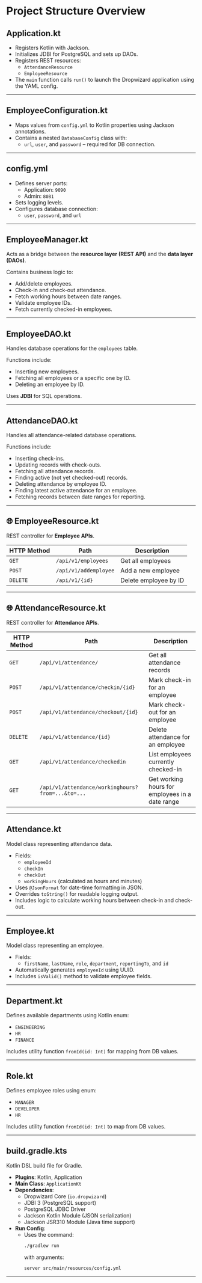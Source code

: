 # Project Structure Overview

##  Application.kt
- Registers Kotlin with Jackson.
- Initializes JDBI for PostgreSQL and sets up DAOs.
- Registers REST resources:
  - `AttendanceResource`
  - `EmployeeResource`
- The `main` function calls `run()` to launch the Dropwizard application using the YAML config.

---

##  EmployeeConfiguration.kt
- Maps values from `config.yml` to Kotlin properties using Jackson annotations.
- Contains a nested `DatabaseConfig` class with:
  - `url`, `user`, and `password` – required for DB connection.

---

##  config.yml
- Defines server ports:
  - Application: `9090`
  - Admin: `8081`
- Sets logging levels.
- Configures database connection:
  - `user`, `password`, and `url` 

---

##  EmployeeManager.kt
Acts as a bridge between the **resource layer (REST API)** and the **data layer (DAOs)**.

Contains business logic to:
- Add/delete employees.
- Check-in and check-out attendance.
- Fetch working hours between date ranges.
- Validate employee IDs.
- Fetch currently checked-in employees.

---

##  EmployeeDAO.kt
Handles database operations for the `employees` table.

Functions include:
- Inserting new employees.
- Fetching all employees or a specific one by ID.
- Deleting an employee by ID.

Uses **JDBI** for SQL operations.

---

##  AttendanceDAO.kt
Handles all attendance-related database operations.

Functions include:
- Inserting check-ins.
- Updating records with check-outs.
- Fetching all attendance records.
- Finding active (not yet checked-out) records.
- Deleting attendance by employee ID.
- Finding latest active attendance for an employee.
- Fetching records between date ranges for reporting.

---

## 🌐 EmployeeResource.kt
REST controller for **Employee APIs**.

| HTTP Method | Path                      | Description              |
|-------------|---------------------------|--------------------------|
| `GET`       | `/api/v1/employees`       | Get all employees        |
| `POST`      | `/api/v1/addemployee`     | Add a new employee       |
| `DELETE`    | `/api/v1/{id}`            | Delete employee by ID    |

---

## 🌐 AttendanceResource.kt
REST controller for **Attendance APIs**.

| HTTP Method | Path                                     | Description                         |
|-------------|------------------------------------------|-------------------------------------|
| `GET`       | `/api/v1/attendance/`                    | Get all attendance records          |
| `POST`      | `/api/v1/attendance/checkin/{id}`        | Mark check-in for an employee       |
| `POST`      | `/api/v1/attendance/checkout/{id}`       | Mark check-out for an employee      |
| `DELETE`    | `/api/v1/attendance/{id}`                | Delete attendance for an employee   |
| `GET`       | `/api/v1/attendance/checkedin`           | List employees currently checked-in |
| `GET`       | `/api/v1/attendance/workinghours?from=...&to=...` | Get working hours for employees in a date range |

---

##  Attendance.kt
Model class representing attendance data.

- Fields:
  - `employeeId`
  - `checkIn`
  - `checkOut`
  - `workingHours` (calculated as hours and minutes)
- Uses `@JsonFormat` for date-time formatting in JSON.
- Overrides `toString()` for readable logging output.
- Includes logic to calculate working hours between check-in and check-out.

---

##  Employee.kt
Model class representing an employee.

- Fields:
  - `firstName`, `lastName`, `role`, `department`, `reportingTo`, and `id`
- Automatically generates `employeeId` using UUID.
- Includes `isValid()` method to validate employee fields.

---

##  Department.kt
Defines available departments using Kotlin enum:

- `ENGINEERING`
- `HR`
- `FINANCE`

Includes utility function `fromId(id: Int)` for mapping from DB values.

---

##  Role.kt
Defines employee roles using enum:

- `MANAGER`
- `DEVELOPER`
- `HR`

Includes utility function `fromId(id: Int)` to map from DB values.

---

##  build.gradle.kts
Kotlin DSL build file for Gradle.

- **Plugins**: Kotlin, Application
- **Main Class**: `ApplicationKt`
- **Dependencies**:
  - Dropwizard Core (`io.dropwizard`)
  - JDBI 3 (PostgreSQL support)
  - PostgreSQL JDBC Driver
  - Jackson Kotlin Module (JSON serialization)
  - Jackson JSR310 Module (Java time support)
- **Run Config**:
  - Uses the command:  
    ```bash
    ./gradlew run
    ```
    with arguments:  
    ```
    server src/main/resources/config.yml
    ```

---

